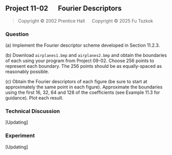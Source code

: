 ## Project 11-02 &emsp; Fourier Descriptors 

> Copyright © 2002 Prentice Hall &emsp; Copyright © 2025 Fu Tszkok

### Question

(a) Implement the Fourier descriptor scheme developed in Section 11.2.3.

(b) Download `airplanes1.bmp` and `airplanes2.bmp` and obtain the boundaries of each using your program from Project 09-02. Choose 256 points to represent each boundary. The 256 points should be as equally-spaced as reasonably possible.

(c) Obtain the Fourier descriptors of each figure (be sure to start at approximately the same point in each figure). Approximate the boundaries using the first 16, 32, 64 and 128 of the coefficients (see Example 11.3 for guidance). Plot each result.

### Technical Discussion

[Updating]

### Experiment

[Updating]
